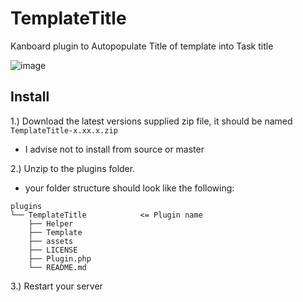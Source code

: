 # TemplateTitle
Kanboard plugin to Autopopulate Title of template into Task title

![image](https://user-images.githubusercontent.com/26339368/190537882-4e13b6cf-796b-4f43-bf62-f72a7c784f56.png)

## Install

1.) Download the latest versions supplied zip file, it should be named `TemplateTitle-x.xx.x.zip`
  - I advise not to install from source or master

2.) Unzip to the plugins folder.
  - your folder structure should look like the following:
```
plugins
└── TemplateTitle            <= Plugin name
    ├── Helper  
    ├── Template
    ├── assets
    ├── LICENSE
    ├── Plugin.php   
    └── README.md
```

3.) Restart your server
